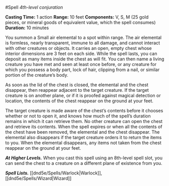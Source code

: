 #Spell
*4th-level conjuration*

**Casting Time:** 1 action
**Range:** 10 feet
**Components:** V, S, M (25 gold pieces, or mineral goods of equivalent value, which the spell consumes)
**Duration:** 10 minutes

You summon a Small air elemental to a spot within range. The air elemental is formless, nearly transparent, immune to all damage, and cannot interact with other creatures or objects. It carries an open, empty chest whose interior dimensions are 3 feet on each side. While the spell lasts, you can deposit as many items inside the chest as will fit. You can then name a living creature you have met and seen at least once before, or any creature for which you possess a body part, lock of hair, clipping from a nail, or similar portion of the creature’s body.

As soon as the lid of the chest is closed, the elemental and the chest disappear, then reappear adjacent to the target creature. If the target creature is on another plane, or if it is proofed against magical detection or location, the contents of the chest reappear on the ground at your feet.

The target creature is made aware of the chest’s contents before it chooses whether or not to open it, and knows how much of the spell’s duration remains in which it can retrieve them. No other creature can open the chest and retrieve its contents. When the spell expires or when all the contents of the chest have been removed, the elemental and the chest disappear. The elemental also disappears if the target creature orders it to return the items to you. When the elemental disappears, any items not taken from the chest reappear on the ground at your feet.

***At Higher Levels.*** When you cast this spell using an 8th-level spell slot, you can send the chest to a creature on a different plane of existence from you.

***Spell Lists.*** [[dnd5e/Spells/Warlock\|Warlock]], [[dnd5e/Spells/Wizard\|Wizard]]